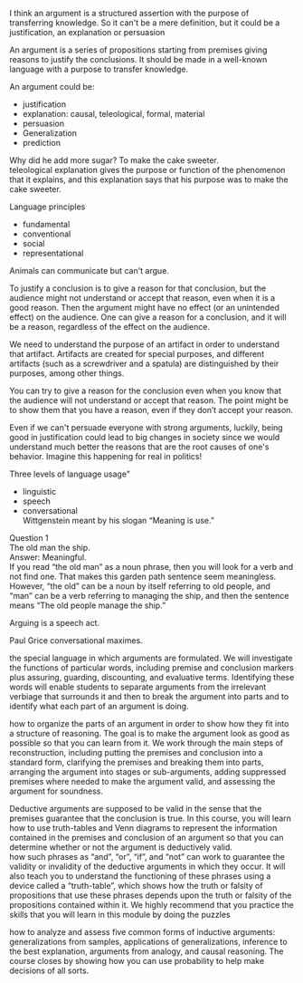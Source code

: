 I think an argument is a structured assertion with the purpose of transferring knowledge. So it can't be a mere definition, but it could be a justification, an explanation or persuasion  
  
An argument is a series of propositions starting from premises giving reasons to justify the conclusions. It should be made in a well-known language with a purpose to transfer knowledge.  
  
An argument could be:  
- justification  
- explanation: causal, teleological, formal, material  
- persuasion  
- Generalization  
- prediction  
  
Why did he add more sugar? To make the cake sweeter.  
teleological explanation gives the purpose or function of the phenomenon that it explains, and this explanation says that his purpose was to make the cake sweeter.  
  
  
Language principles  
- fundamental  
- conventional  
- social  
- representational 

Animals can communicate but can't argue.  

To justify a conclusion is to give a reason for that conclusion, but the audience might not understand or accept that reason, even when it is a good reason. Then the argument might have no effect (or an unintended effect) on the audience. One can give a reason for a conclusion, and it will be a reason, regardless of the effect on the audience.  
  
We need to understand the purpose of an artifact in order to understand that artifact. Artifacts are created for special purposes, and different artifacts (such as a screwdriver and a spatula) are distinguished by their purposes, among other things.  
  
You can try to give a reason for the conclusion even when you know that the audience will not understand or accept that reason. The point might be to show them that you have a reason, even if they don’t accept your reason.  
  
Even if we can't persuade everyone with strong arguments, luckily, being good in justification could lead to big changes in society since we would understand much better the reasons that are the root causes of one's behavior. Imagine this happening for real in politics!  
  
Three levels of language usage"  
- linguistic  
- speech  
- conversational  
Wittgenstein meant by his slogan “Meaning is use.”  
  
  
Question 1  
The old man the ship.  
Answer: Meaningful.  
If you read “the old man” as a noun phrase, then you will look for a verb and not find one. That makes this garden path sentence seem meaningless. However, “the old” can be a noun by itself referring to old people, and “man” can be a verb referring to managing the ship, and then the sentence means “The old people manage the ship.”  
  
Arguing is a speech act.  
  
Paul Grice conversational maximes.  
  
the special language in which arguments are formulated. We will investigate the functions of particular words, including premise and conclusion markers plus assuring, guarding, discounting, and evaluative terms. Identifying these words will enable students to separate arguments from the irrelevant verbiage that surrounds it and then to break the argument into parts and to identify what each part of an argument is doing.  
  
  
how to organize the parts of an argument in order to show how they fit into a structure of reasoning. The goal is to make the argument look as good as possible so that you can learn from it. We work through the main steps of reconstruction, including putting the premises and conclusion into a standard form, clarifying the premises and breaking them into parts, arranging the argument into stages or sub-arguments, adding suppressed premises where needed to make the argument valid, and assessing the argument for soundness.  
  
  
Deductive arguments are supposed to be valid in the sense that the premises guarantee that the conclusion is true. In this course, you will learn how to use truth-tables and Venn diagrams to represent the information contained in the premises and conclusion of an argument so that you can determine whether or not the argument is deductively valid.  
how such phrases as “and”, “or”, “if”, and “not” can work to guarantee the validity or invalidity of the deductive arguments in which they occur. It will also teach you to understand the functioning of these phrases using a device called a “truth-table”, which shows how the truth or falsity of propositions that use these phrases depends upon the truth or falsity of the propositions contained within it. We highly recommend that you practice the skills that you will learn in this module by doing the puzzles  
  
  
how to analyze and assess five common forms of inductive arguments: generalizations from samples, applications of generalizations, inference to the best explanation, arguments from analogy, and causal reasoning. The course closes by showing how you can use probability to help make decisions of all sorts.